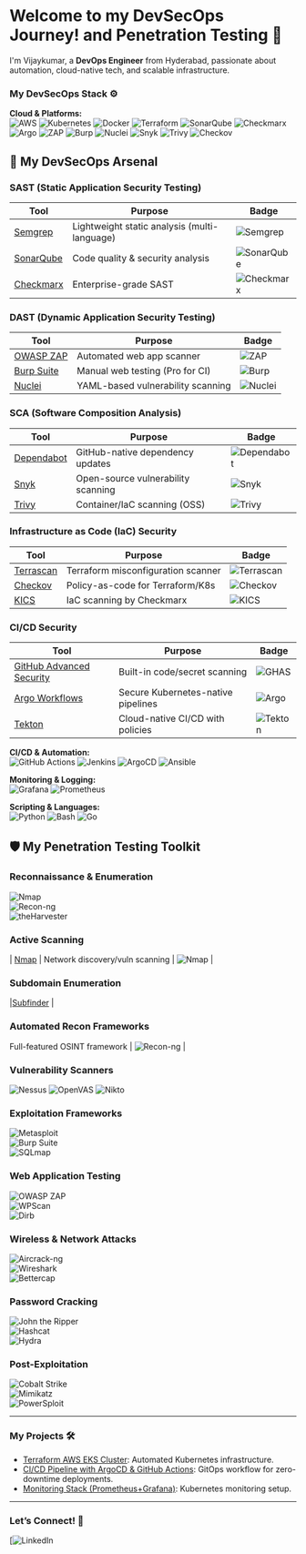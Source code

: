 # Welcome to my DevSecOps Journey! and Penetration Testing 🚀  

I'm Vijaykumar, a **DevOps Engineer** from Hyderabad, passionate about automation, cloud-native tech, and scalable infrastructure.  

### My DevSecOps Stack ⚙️  

**Cloud & Platforms:**  
![AWS](https://img.shields.io/badge/-AWS-232F3E?logo=amazon-aws&logoColor=white)
![Kubernetes](https://img.shields.io/badge/-Kubernetes-326CE5?logo=kubernetes&logoColor=white)
![Docker](https://img.shields.io/badge/-Docker-2496ED?logo=docker&logoColor=white)
![Terraform](https://img.shields.io/badge/-Terraform-623CE4?logo=terraform&logoColor=white)
![SonarQube](https://img.shields.io/badge/-SonarQube-4E9BCD?logo=sonarqube&logoColor=white)
![Checkmarx](https://img.shields.io/badge/-Checkmarx-00B388?logo=checkmarx&logoColor=white)
![Argo](https://img.shields.io/badge/-Argo-EF7B4D?logo=argo&logoColor=white)
![ZAP](https://img.shields.io/badge/-OWASP_ZAP-000000?logo=owasp&logoColor=white)
![Burp](https://img.shields.io/badge/-Burp_Suite-000000?logo=burp-suite&logoColor=white)
 ![Nuclei](https://img.shields.io/badge/-Nuclei-00ADD8?logo=go&logoColor=white) 
 ![Snyk](https://img.shields.io/badge/-Snyk-4C4C73?logo=snyk&logoColor=white)
 ![Trivy](https://img.shields.io/badge/-Trivy-1904DA?logo=trivy&logoColor=white)
 ![Checkov](https://img.shields.io/badge/-Checkov-000000?logo=python&logoColor=white)

## 🔐 My DevSecOps Arsenal

### **SAST (Static Application Security Testing)**
| Tool | Purpose | Badge |
|------|---------|-------|
| [Semgrep](https://semgrep.dev/) | Lightweight static analysis (multi-language) | ![Semgrep](https://img.shields.io/badge/-Semgrep-000000?logo=semgrep&logoColor=white) |
| [SonarQube](https://www.sonarqube.org/) | Code quality & security analysis | ![SonarQube](https://img.shields.io/badge/-SonarQube-4E9BCD?logo=sonarqube&logoColor=white) |
| [Checkmarx](https://checkmarx.com/) | Enterprise-grade SAST | ![Checkmarx](https://img.shields.io/badge/-Checkmarx-00B388?logo=checkmarx&logoColor=white) |


### **DAST (Dynamic Application Security Testing)**
| Tool | Purpose | Badge |
|------|---------|-------|
| [OWASP ZAP](https://www.zaproxy.org/) | Automated web app scanner | ![ZAP](https://img.shields.io/badge/-OWASP_ZAP-000000?logo=owasp&logoColor=white) |
| [Burp Suite](https://portswigger.net/burp) | Manual web testing (Pro for CI) | ![Burp](https://img.shields.io/badge/-Burp_Suite-000000?logo=burp-suite&logoColor=white) |
| [Nuclei](https://nuclei.projectdiscovery.io/) | YAML-based vulnerability scanning | ![Nuclei](https://img.shields.io/badge/-Nuclei-00ADD8?logo=go&logoColor=white) |

### **SCA (Software Composition Analysis)**
| Tool | Purpose | Badge |
|------|---------|-------|
| [Dependabot](https://dependabot.com/) | GitHub-native dependency updates | ![Dependabot](https://img.shields.io/badge/-Dependabot-2088FF?logo=github&logoColor=white) |
| [Snyk](https://snyk.io/) | Open-source vulnerability scanning | ![Snyk](https://img.shields.io/badge/-Snyk-4C4C73?logo=snyk&logoColor=white) |
| [Trivy](https://github.com/aquasecurity/trivy) | Container/IaC scanning (OSS) | ![Trivy](https://img.shields.io/badge/-Trivy-1904DA?logo=trivy&logoColor=white) |

### **Infrastructure as Code (IaC) Security**
| Tool | Purpose | Badge |
|------|---------|-------|
| [Terrascan](https://github.com/accurics/terrascan) | Terraform misconfiguration scanner | ![Terrascan](https://img.shields.io/badge/-Terrascan-623CE4?logo=terraform&logoColor=white) |
| [Checkov](https://www.checkov.io/) | Policy-as-code for Terraform/K8s | ![Checkov](https://img.shields.io/badge/-Checkov-000000?logo=python&logoColor=white) |
| [KICS](https://kics.io/) | IaC scanning by Checkmarx | ![KICS](https://img.shields.io/badge/-KICS-00B388?logo=checkmarx&logoColor=white) |




### **CI/CD Security**
| Tool | Purpose | Badge |
|------|---------|-------|
| [GitHub Advanced Security](https://github.com/features/security) | Built-in code/secret scanning | ![GHAS](https://img.shields.io/badge/-GHAS-2088FF?logo=github&logoColor=white) |
| [Argo Workflows](https://argoproj.github.io/) | Secure Kubernetes-native pipelines | ![Argo](https://img.shields.io/badge/-Argo-EF7B4D?logo=argo&logoColor=white) |
| [Tekton](https://tekton.dev/) | Cloud-native CI/CD with policies | ![Tekton](https://img.shields.io/badge/-Tekton-FF6D00?logo=tekton&logoColor=white) |

**CI/CD & Automation:**  
![GitHub Actions](https://img.shields.io/badge/-GitHub_Actions-2088FF?logo=github-actions&logoColor=white)
![Jenkins](https://img.shields.io/badge/-Jenkins-D24939?logo=jenkins&logoColor=white)
![ArgoCD](https://img.shields.io/badge/-ArgoCD-EF7B4D?logo=argo&logoColor=white)
![Ansible](https://img.shields.io/badge/-Ansible-EE0000?logo=ansible&logoColor=white)


**Monitoring & Logging:**  
![Grafana](https://img.shields.io/badge/-Grafana-F46800?logo=grafana&logoColor=white)
![Prometheus](https://img.shields.io/badge/-Prometheus-E6522C?logo=prometheus&logoColor=white)  
 

**Scripting & Languages:**  
![Python](https://img.shields.io/badge/-Python-3776AB?logo=python&logoColor=white)
![Bash](https://img.shields.io/badge/-Bash-4EAA25?logo=gnu-bash&logoColor=white)
![Go](https://img.shields.io/badge/-Go-00ADD8?logo=go&logoColor=white)  


## 🛡️ My Penetration Testing Toolkit  

### **Reconnaissance & Enumeration**  
![Nmap](https://img.shields.io/badge/-Nmap-1575F9?logo=gnu-bash&logoColor=white)  
![Recon-ng](https://img.shields.io/badge/-Recon--ng-FF6600?logo=python&logoColor=white)  
![theHarvester](https://img.shields.io/badge/-theHarvester-000000?logo=linux&logoColor=white) 

### **Active Scanning**

| [Nmap](https://nmap.org/) | Network discovery/vuln scanning | ![Nmap](https://img.shields.io/badge/-Nmap-1575F9?logo=gnu-bash&logoColor=white) |


### **Subdomain Enumeration**

|[Subfinder](https://img.shields.io/badge/-Subfinder-00ADD8?logo=go&logoColor=white) |



### **Automated Recon Frameworks**

Full-featured OSINT framework | ![Recon-ng](https://img.shields.io/badge/-Recon--ng-FF6600?logo=python&logoColor=white) |

### **Vulnerability Scanners**  
![Nessus](https://img.shields.io/badge/-Nessus-00A98F?logo=tenable&logoColor=white)  ![OpenVAS](https://img.shields.io/badge/-OpenVAS-4B8B3E?logo=openvas&logoColor=white) 
![Nikto](https://img.shields.io/badge/-Nikto-000000?logo=linux&logoColor=white)  

### **Exploitation Frameworks**  
![Metasploit](https://img.shields.io/badge/-Metasploit-ED1C24?logo=metasploit&logoColor=white)  
![Burp Suite](https://img.shields.io/badge/-Burp_Suite-000000?logo=burp-suite&logoColor=white)  
![SQLmap](https://img.shields.io/badge/-SQLmap-4479A1?logo=sqlmap&logoColor=white)  

### **Web Application Testing**  
![OWASP ZAP](https://img.shields.io/badge/-OWASP_ZAP-000000?logo=owasp&logoColor=white)  
![WPScan](https://img.shields.io/badge/-WPScan-21759B?logo=wordpress&logoColor=white)  
![Dirb](https://img.shields.io/badge/-Dirb-000000?logo=linux&logoColor=white)  

### **Wireless & Network Attacks**  
![Aircrack-ng](https://img.shields.io/badge/-Aircrack--ng-000000?logo=aircrack-ng&logoColor=white)  
![Wireshark](https://img.shields.io/badge/-Wireshark-1679A7?logo=wireshark&logoColor=white)  
![Bettercap](https://img.shields.io/badge/-Bettercap-000000?logo=linux&logoColor=white)  

### **Password Cracking**  
![John the Ripper](https://img.shields.io/badge/-John_the_Ripper-000000?logo=john-the-ripper&logoColor=white)  
![Hashcat](https://img.shields.io/badge/-Hashcat-000000?logo=hashcat&logoColor=white)  
![Hydra](https://img.shields.io/badge/-Hydra-FF0000?logo=gnu-bash&logoColor=white)  

### **Post-Exploitation**  
![Cobalt Strike](https://img.shields.io/badge/-Cobalt_Strike-000000?logo=cobalt-strike&logoColor=white)  
![Mimikatz](https://img.shields.io/badge/-Mimikatz-000000?logo=windows-terminal&logoColor=white)  
![PowerSploit](https://img.shields.io/badge/-PowerSploit-5391FE?logo=powershell&logoColor=white)  


---

### My Projects 🛠️  
- [Terraform AWS EKS Cluster](https://github.com/yourusername/terraform-aws-eks): Automated Kubernetes infrastructure.  
- [CI/CD Pipeline with ArgoCD & GitHub Actions](https://github.com/yourusername/gitops-argocd): GitOps workflow for zero-downtime deployments.  
- [Monitoring Stack (Prometheus+Grafana)](https://github.com/yourusername/k8s-monitoring): Kubernetes monitoring setup.  

---



### Let’s Connect! 🤝  
[![LinkedIn](https://www.linkedin.com/in/vijaykumarkoduru/)
 
